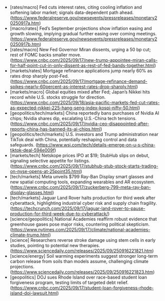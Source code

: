 - [rates/macro] Fed cuts interest rates, citing cooling inflation and softening labor market; signals data-dependent path ahead. (https://www.federalreserve.gov/newsevents/pressreleases/monetary20250917a.htm)
- [macro/rates] Fed’s September projections show inflation easing and growth slowing, implying gradual further easing over coming meetings. (https://www.federalreserve.gov/newsevents/pressreleases/monetary20250917b.htm)
- [rates/macro] New Fed Governor Miran dissents, urging a 50 bp cut; rest of FOMC backs smaller move. (https://www.cnbc.com/2025/09/17/new-trump-appointee-miran-calls-for-half-point-cut-in-only-dissent-as-rest-of-fed-bands-together.html)
- [markets/rates] Mortgage refinance applications jump nearly 60% as rates drop sharply post-Fed. (https://www.cnbc.com/2025/09/17/mortgage-refinance-demand-spikes-nearly-60percent-as-interest-rates-drop-sharply.html)
- [markets/macro] Global equities mixed after Fed; Japan’s Nikkei hits record while U.S. stocks struggle for direction. (https://www.cnbc.com/2025/09/18/asia-pacific-markets-fed-cut-rates-as-expected-nikkei-225-hang-seng-index-kospi-nifty-50.html)
- [geopolitics/tech/markets] China reportedly bans purchases of Nvidia AI chips; Nvidia shares dip, escalating U.S.-China tech tensions. (https://www.cnbc.com/2025/09/17/nvidia-ceo-disappointed-after-reports-china-has-banned-its-ai-chips.html)
- [geopolitics/tech/markets] U.S. investors and Trump administration near TikTok deal with China, potentially reshaping control and data safeguards. (https://www.wsj.com/tech/details-emerge-on-u-s-china-tiktok-deal-594e009f)
- [markets/tech] Netskope prices IPO at $19; StubHub slips on debut, signaling selective appetite for listings. (https://www.cnbc.com/2025/09/17/stubhub-stub-stock-starts-trading-on-nyse-opens-at-25point35.html)
- [tech/markets] Meta unveils $799 Ray-Ban Display smart glasses and new spatial computing tools, expanding wearables and AR ecosystem. (https://www.cnbc.com/2025/09/17/zuckerberg-799-meta-ray-ban-display-glasses.html)
- [tech/markets] Jaguar Land Rover halts production for third week after cyberattack, highlighting industrial cyber risk and supply chain fragility. (https://techcrunch.com/2025/09/17/jaguar-land-rover-to-pause-production-for-third-week-due-to-cyberattack/)
- [science/geopolitics] National Academies reaffirm robust evidence that greenhouse gases pose major risks, countering political skepticism. (https://www.nytimes.com/2025/09/17/climate/national-academies-climate-trump.html)
- [science] Researchers reverse stroke damage using stem cells in early studies, pointing to potential new therapies. (https://www.sciencedaily.com/releases/2025/09/250916221821.htm)
- [science/energy] Soil warming experiments suggest stronger long-term carbon release from soils than models assume, challenging climate projections. (https://www.sciencedaily.com/releases/2025/09/250916221823.htm)
- [geopolitics] DOJ sues Rhode Island over race-based student loan forgiveness program, testing limits of targeted debt relief. (https://www.cnbc.com/2025/09/17/student-loan-forgiveness-rhode-island-doj-lawsuit.html)